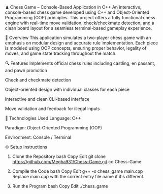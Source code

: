 ♟ Chess Game – Console-Based Application in C++
An interactive, console-based chess game developed using C++ and Object-Oriented Programming (OOP) principles. This project offers a fully functional chess engine with real-time move validation, check/checkmate detection, and a clean board layout for a seamless terminal-based gameplay experience.

📘 Overview
This application simulates a two-player chess game with an emphasis on modular design and accurate rule implementation. Each piece is modeled using OOP concepts, ensuring proper behavior, legality of moves, and game state tracking throughout the match.

🔍 Features
Implements official chess rules including castling, en passant, and pawn promotion

Check and checkmate detection

Object-oriented design with individual classes for each piece

Interactive and clean CLI-based interface

Move validation and feedback for illegal inputs

🧰 Technologies Used
Language: C++

Paradigm: Object-Oriented Programming (OOP)

Environment: Console / Terminal

⚙ Setup Instructions
1. Clone the Repository
bash
Copy
Edit
git clone https://github.com/Megha931/Chess-Game.git
cd Chess-Game
2. Compile the Code
bash
Copy
Edit
g++ -o chess_game main.cpp
Replace main.cpp with the correct entry file name if it's different.

3. Run the Program
bash
Copy
Edit
./chess_game
